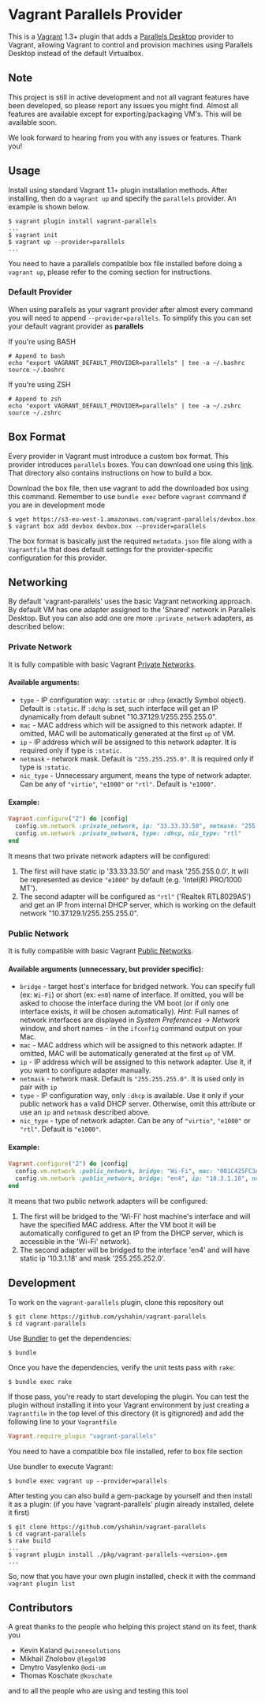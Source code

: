 # Vagrant Parallels Provider

This is a [Vagrant](http://www.vagrantup.com) 1.3+ plugin that adds a [Parallels Desktop](http://www.parallels.com/products/desktop/)
provider to Vagrant, allowing Vagrant to control and provision machines using Parallels Desktop instead of the default Virtualbox.

## Note

This project is still in active development and not all vagrant features have been developed, so please report any issues you might find.
Almost all features are available except for exporting/packaging VM's.  This will be available soon.

We look forward to hearing from you with any issues or features.  Thank you!

## Usage
Install using standard Vagrant 1.1+ plugin installation methods. After installing, then do a `vagrant up` and specify the `parallels` provider. An example is shown below.

```
$ vagrant plugin install vagrant-parallels
...
$ vagrant init
$ vagrant up --provider=parallels
...
```

You need to have a parallels compatible box file installed before doing a `vagrant up`, please refer to the coming section for instructions.

### Default Provider

When using parallels as your vagrant provider after almost every command you will need to append `--provider=parallels`. To simplify this you can set your default vagrant provider as **parallels**

If you're using BASH

```
# Append to bash
echo "export VAGRANT_DEFAULT_PROVIDER=parallels" | tee -a ~/.bashrc
source ~/.bashrc
```

If you're using ZSH

```
# Append to zsh
echo "export VAGRANT_DEFAULT_PROVIDER=parallels" | tee -a ~/.zshrc
source ~/.zshrc
```

## Box Format

Every provider in Vagrant must introduce a custom box format. This
provider introduces `parallels` boxes. You can download one using this [link](https://s3-eu-west-1.amazonaws.com/vagrant-parallels/devbox.box).
That directory also contains instructions on how to build a box.

Download the box file, then use vagrant to add the downloaded box using this command. Remember to use `bundle exec` before `vagrant` command if you are in development mode

```
$ wget https://s3-eu-west-1.amazonaws.com/vagrant-parallels/devbox.box
$ vagrant box add devbox devbox.box --provider=parallels
```

The box format is basically just the required `metadata.json` file
along with a `Vagrantfile` that does default settings for the
provider-specific configuration for this provider.

## Networking
By default 'vagrant-parallels' uses the basic Vagrant networking approach. By default VM has one adapter assigned to the 'Shared' network in Parallels Desktop.
But you can also add one ore more `:private_network` adapters, as described below: 

### Private Network
It is fully compatible with basic Vagrant [Private Networks](http://docs.vagrantup.com/v2/networking/private_network.html).
#### Available arguments:
- `type` - IP configuration way: `:static` or `:dhcp` (exactly Symbol object). Default is `:static`. If `:dchp` is set, such interface will get an IP dynamically from default subnet "10.37.129.1/255.255.255.0".
- `mac` - MAC address which will be assigned to this network adapter. If omitted, MAC will be automatically generated at the first `up` of VM.
- `ip` - IP address which will be assigned to this network adapter. It is required only if type is `:static`.
- `netmask` - network mask. Default is `"255.255.255.0"`. It is required only if type is `:static`.
- `nic_type` - Unnecessary argument, means the type of network adapter. Can be any of `"virtio"`, `"e1000"` or `"rtl"`. Default is `"e1000"`.

#### Example:
```ruby
Vagrant.configure("2") do |config|
  config.vm.network :private_network, ip: "33.33.33.50", netmask: "255.255.0.0" 
  config.vm.network :private_network, type: :dhcp, nic_type: "rtl"
end
```
It means that two private network adapters will be configured: 
1) The first will have static ip '33.33.33.50' and mask '255.255.0.0'. It will be represented as device `"e1000"` by default (e.g. 'Intel(R) PRO/1000 MT').
2) The second adapter will be configured as `"rtl"` ('Realtek RTL8029AS') and get an IP from internal DHCP server, which is working on the default network "10.37.129.1/255.255.255.0".

### Public Network
It is fully compatible with basic Vagrant [Public Networks](http://docs.vagrantup.com/v2/networking/public_network.html).
#### Available arguments (unnecessary, but provider specific):
- `bridge` - target host's interface for bridged network. You can specify full (ex: `Wi-Fi`) or short (ex: `en0`) name of interface. If omitted, you will be asked to choose the interface during the VM boot (or if only one interface exists, it will be chosen automatically).
_Hint:_ Full names of network interfaces are displayed in _System Preferences -> Network_ window, and short names - in the `ifconfig` command output on your Mac.
- `mac` - MAC address which will be assigned to this network adapter. If omitted, MAC will be automatically generated at the first `up` of VM.
- `ip` - IP address which will be assigned to this network adapter. Use it, if you want to configure adapter manually.
- `netmask` - network mask. Default is `"255.255.255.0"`. It is used only in pair with `ip`
- `type` - IP configuration way, only `:dhcp` is available. Use it only if your public network has a valid DHCP server. Otherwise, omit this attribute or use an `ip` and `netmask` described above.
- `nic_type` - type of network adapter. Can be any of `"virtio"`, `"e1000"` or `"rtl"`. Default is `"e1000"`.

#### Example:
```ruby
Vagrant.configure("2") do |config|
  config.vm.network :public_network, bridge: "Wi-Fi", mac: "001C425FC3AB", type: :dhcp
  config.vm.network :public_network, bridge: "en4", ip: "10.3.1.18", netmask: "255.255.252.0"
end
```
It means that two public network adapters will be configured:
1) The first will be bridged to the 'Wi-Fi' host machine's interface and will have the specified MAC address. After the VM boot it will be automatically configured to get an IP from the DHCP server, which is accessible in the 'Wi-Fi' network).
2) The second adapter will be bridged to the interface 'en4' and will have static ip '10.3.1.18' and mask '255.255.252.0'.

## Development

To work on the `vagrant-parallels` plugin, clone this repository out

```
$ git clone https://github.com/yshahin/vagrant-parallels
$ cd vagrant-parallels
```

Use [Bundler](http://gembundler.com) to get the dependencies:

```
$ bundle
```

Once you have the dependencies, verify the unit tests pass with `rake`:

```
$ bundle exec rake
```

If those pass, you're ready to start developing the plugin. You can test
the plugin without installing it into your Vagrant environment by just
creating a `Vagrantfile` in the top level of this directory (it is gitignored)
and add the following line to your `Vagrantfile`

```ruby
Vagrant.require_plugin "vagrant-parallels"
```

You need to have a compatible box file installed, refer to box file section

Use bundler to execute Vagrant:

```
$ bundle exec vagrant up --provider=parallels
```

After testing you can also build a gem-package by yourself and then install it as a plugin:
(if you have 'vagrant-parallels' plugin already installed, delete it first)

```
$ git clone https://github.com/yshahin/vagrant-parallels
$ cd vagrant-parallels
$ rake build
...
$ vagrant plugin install ./pkg/vagrant-parallels-<version>.gem
...
```
So, now that you have your own plugin installed, check it with the command `vagrant plugin list`

## Contributors

A great thanks to the people who helping this project stand on its feet, thank you

* Kevin Kaland `@wizonesolutions`
* Mikhail Zholobov `@legal90`
* Dmytro Vasylenko `@odi-um`
* Thomas Koschate `@koschate`

and to all the people who are using and testing this tool

